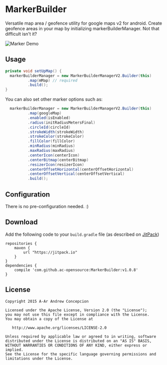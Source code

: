 # MarkerBuilder
Versatile map area / geofence utility for google maps v2 for android.
Create geofence areas in your map by initializing markerBuilderManager.
Not that difficult isn't it?

![Marker Demo](https://cloud.githubusercontent.com/assets/7637791/11803625/9a6946b2-a337-11e5-96d2-36a908f8aa8c.png)

Usage
------
```java
private void setUpMap() {
  markerBuilderManager = new MarkerBuilderManagerV2.Builder(this)
          .map(mMap) // required
          .build();
}
```

You can also set other marker options such as:
```java
  markerBuilderManager = new MarkerBuilderManagerV2.Builder(this)
          .map(googleMap)
          .enabled(isEnabled)
          .radius(initRadiusMetersFinal)
          .circleId(circleId)
          .strokeWidth(strokeWidth)
          .strokeColor(strokeColor)
          .fillColor(fillColor)
          .minRadius(minRadius)
          .maxRadius(maxRadius)
          .centerIcon(centerIcon)
          .centerBitmap(centerBitmap)
          .resizerIcon(resizerIcon)
          .centerOffsetHorizontal(centerOffsetHorizontal)
          .centerOffsetVertical(centerOffsetVertical)
          .build();
```

Configuration
------
There is no pre-configuration needed. :)

Download
------
Add the following code to your `build.gradle` file (as described on [JitPack])
```
repositories {
    maven {
        url "https://jitpack.io"
    }
}
dependencies {
    compile 'com.github.ac-opensource:MarkerBuilder:v1.0.8'
}
```

License
-------

    Copyright 2015 A-Ar Andrew Concepcion

    Licensed under the Apache License, Version 2.0 (the "License");
    you may not use this file except in compliance with the License.
    You may obtain a copy of the License at

       http://www.apache.org/licenses/LICENSE-2.0

    Unless required by applicable law or agreed to in writing, software
    distributed under the License is distributed on an "AS IS" BASIS,
    WITHOUT WARRANTIES OR CONDITIONS OF ANY KIND, either express or implied.
    See the License for the specific language governing permissions and
    limitations under the License.
    
[JitPack]:https://jitpack.io/#ac-opensource/MarkerBuilder/v1.0.0
